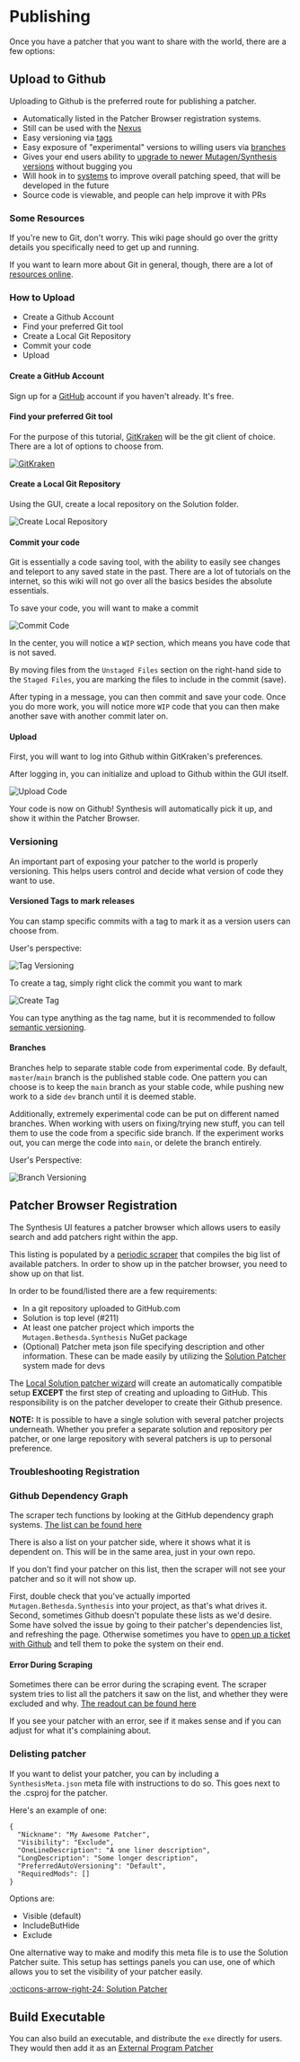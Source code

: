 # Publishing

Once you have a patcher that you want to share with the world, there are a few options:

## Upload to Github
Uploading to Github is the preferred route for publishing a patcher.

- Automatically listed in the Patcher Browser registration systems.
- Still can be used with the [Nexus](Nexus-Integration.md)
- Easy versioning via [tags](Publishing.md#versioned-tags-to-mark-releases)
- Easy exposure of "experimental" versions to willing users via [branches](Publishing.md#branches)
- Gives your end users ability to [upgrade to newer Mutagen/Synthesis versions](../Git-Repository-Patcher.md#versioning) without bugging you
- Will hook in to [systems](https://github.com/Mutagen-Modding/Synthesis/issues/42) to improve overall patching speed, that will be developed in the future
- Source code is viewable, and people can help improve it with PRs

### Some Resources
If you're new to Git, don't worry.  This wiki page should go over the gritty details you specifically need to get up and running.

If you want to learn more about Git in general, though, there are a lot of [resources online](https://www.gitkraken.com/learn/git/tutorials).

### How to Upload

- Create a Github Account
- Find your preferred Git tool
- Create a Local Git Repository
- Commit your code
- Upload

#### Create a GitHub Account
Sign up for a [GitHub](https://github.com/) account if you haven't already.  It's free.

#### Find your preferred Git tool
For the purpose of this tutorial, [GitKraken](https://www.gitkraken.com/) will be the git client of choice.  There are a lot of options to choose from.

[![GitKraken](../images/gitkraken.png)](https://www.gitkraken.com/)

#### Create a Local Git Repository
Using the GUI, create a local repository on the Solution folder.

![Create Local Repository](../images/create-local-repo.gif)

#### Commit your code
Git is essentially a code saving tool, with the ability to easily see changes and teleport to any saved state in the past.  There are a lot of tutorials on the internet, so this wiki will not go over all the basics besides the absolute essentials.

To save your code, you will want to make a commit

![Commit Code](../images/commit-code.gif)

In the center, you will notice a `WIP` section, which means you have code that is not saved.

By moving files from the `Unstaged Files` section on the right-hand side to the `Staged Files`, you are marking the files to include in the commit (save).

After typing in a message, you can then commit and save your code.  Once you do more work, you will notice more `WIP` code that you can then make another save with another commit later on.

#### Upload
First, you will want to log into Github within GitKraken's preferences.

After logging in, you can initialize and upload to Github within the GUI itself.

![Upload Code](../images/upload-code.gif)

Your code is now on Github!  Synthesis will automatically pick it up, and show it within the Patcher Browser.

### Versioning
An important part of exposing your patcher to the world is properly versioning.  This helps users control and decide what version of code they want to use.

#### Versioned Tags to mark releases
You can stamp specific commits with a tag to mark it as a version users can choose from.  

User's perspective:

![Tag Versioning](../images/tag-versioning-dropdown.png)

To create a tag, simply right click the commit you want to mark

![Create Tag](../images/create-tag.gif)

You can type anything as the tag name, but it is recommended to follow [semantic versioning](https://semver.org/).

#### Branches
Branches help to separate stable code from experimental code.  By default, `master`/`main` branch is the published stable code.  One pattern you can choose is to keep the `main` branch as your stable code, while pushing new work to a side `dev` branch until it is deemed stable.

Additionally, extremely experimental code can be put on different named branches.  When working with users on fixing/trying new stuff, you can tell them to use the code from a specific side branch.  If the experiment works out, you can merge the code into `main`, or delete the branch entirely.

User's Perspective:

![Branch Versioning](../images/branch-versioning.png)

## Patcher Browser Registration
The Synthesis UI features a patcher browser which allows users to easily search and add patchers right within the app.

This listing is populated by a [periodic scraper](https://github.com/Mutagen-Modding/Synthesis.Registry) that compiles the big list of available patchers.  In order to show up in the patcher browser, you need to show up on that list.

In order to be found/listed there are a few requirements:

- In a git repository uploaded to GitHub.com
- Solution is top level (#211)
- At least one patcher project which imports the `Mutagen.Bethesda.Synthesis` NuGet package
- (Optional) Patcher meta json file specifying description and other information.  These can be made easily by utilizing the [Solution Patcher](../Local-Solution-Patcher.md) system made for devs

The [Local Solution patcher wizard](../Local-Solution-Patcher.md#new-patcher-wizard) will create an automatically compatible setup **EXCEPT** the first step of creating and uploading to GitHub.  This responsibility is on the patcher developer to create their Github presence.

**NOTE:** 
It is possible to have a single solution with several patcher projects underneath.  Whether you prefer a separate solution and repository per patcher, or one large repository with several patchers is up to personal preference.

### Troubleshooting Registration
### Github Dependency Graph
The scraper tech functions by looking at the GitHub dependency graph systems.  [The list can be found here](https://github.com/Mutagen-Modding/Synthesis/network/dependents)

There is also a list on your patcher side, where it shows what it is dependent on.  This will be in the same area, just in your own repo.

If you don't find your patcher on this list, then the scraper will not see your patcher and so it will not show up.

First, double check that you've actually imported `Mutagen.Bethesda.Synthesis` into your project, as that's what drives it.   Second, sometimes Github doesn't populate these lists as we'd desire.   Some have solved the issue by going to their patcher's dependencies list, and refreshing the page.   Otherwise sometimes you have to [open up a ticket with Github](https://docs.github.com/en/support/contacting-github-support/creating-a-support-ticket) and tell them to poke the system on their end.

#### Error During Scraping
Sometimes there can be error during the scraping event.   The scraper system tries to list all the patchers it saw on the list, and whether they were excluded and why.  [The readout can be found here](https://github.com/Mutagen-Modding/Synthesis.Registry/blob/release/scrape-state.txt)

If you see your patcher with an error, see if it makes sense and if you can adjust for what it's complaining about.

### Delisting patcher
If you want to delist your patcher, you can by including a `SynthesisMeta.json` meta file with instructions to do so.   This goes next to the .csproj for the patcher.

Here's an example of one:
```
{
  "Nickname": "My Awesome Patcher",
  "Visibility": "Exclude",
  "OneLineDescription": "A one liner description",
  "LongDescription": "Some longer description",
  "PreferredAutoVersioning": "Default",
  "RequiredMods": []
}
```

Options are:
- Visible (default)
- IncludeButHide
- Exclude

One alternative way to make and modify this meta file is to use the Solution Patcher suite.  This setup has settings panels you can use, one of which allows you to set the visibility of your patcher easily.

[:octicons-arrow-right-24: Solution Patcher](../Local-Solution-Patcher.md#patcher-settings)
	
## Build Executable
You can also build an executable, and distribute the `exe` directly for users.  They would then add it as an [External Program Patcher](../External-Program-Patcher.md)
